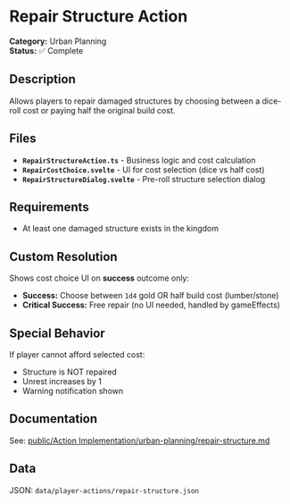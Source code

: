 # Repair Structure Action

**Category:** Urban Planning  
**Status:** ✅ Complete

## Description

Allows players to repair damaged structures by choosing between a dice-roll cost or paying half the original build cost.

## Files

- **`RepairStructureAction.ts`** - Business logic and cost calculation
- **`RepairCostChoice.svelte`** - UI for cost selection (dice vs half cost)
- **`RepairStructureDialog.svelte`** - Pre-roll structure selection dialog

## Requirements

- At least one damaged structure exists in the kingdom

## Custom Resolution

Shows cost choice UI on **success** outcome only:
- **Success:** Choose between `1d4` gold OR half build cost (lumber/stone)
- **Critical Success:** Free repair (no UI needed, handled by gameEffects)

## Special Behavior

If player cannot afford selected cost:
- Structure is NOT repaired
- Unrest increases by 1
- Warning notification shown

## Documentation

See: [public/Action Implementation/urban-planning/repair-structure.md](../../../public/Action%20Implementation/urban-planning/repair-structure.md)

## Data

JSON: `data/player-actions/repair-structure.json`
